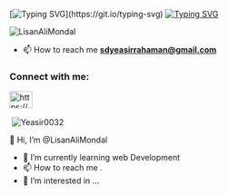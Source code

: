 [![Typing SVG](https://readme-typing-svg.demolab.com/?color=ff00dd&lines=i+am+Lisan+ALi+Mondal&#128519;;Welcome+to+my+github+profile;)](https://git.io/typing-svg)
[![Typing SVG](https://readme-typing-svg.demolab.com?font=Fira+Code&weight=500&duration=500&pause=1000&color=7220e6&background=fff&center=true&width=484&lines=From+ALIAH+UNIVERSITY+DEPARTMENT+OF+CSE)](https://git.io/typing-svg)
<p align="left"> <img src="https://komarev.com/ghpvc/?username=LisanAliMondal&color=blueviolet&style=for-the-badge" alt="LisanAliMondal" /> </p>

- 📫 How to reach me **sdyeasirrahaman@gmail.com**
<h3 align="left">Connect with me:</h3>
<p align="left">
<a href="https://www.linkedin.com/in/yeasir-rahaman-33b1bb257/" target="blank"><img align="center" src="https://raw.githubusercontent.com/rahuldkjain/github-profile-readme-generator/master/src/images/icons/Social/linked-in-alt.svg" alt="https://www.linkedin.com/in/yeasir-rahaman-33b1bb257/" height="30" width="40" /></a>
</p>
<p>&nbsp;<img align="center" src="https://github-readme-stats.vercel.app/api?username=Yeasir0032&show_icons=true&locale=en" alt="Yeasir0032" /></p>
 
 👋 Hi, I’m @LisanAliMondal 
- 🌱 I’m currently learning web Development 
- 📫 How to reach me .
- 👀 I’m interested in ...

<!---
LisanAliMondal/LisanAliMondal is a ✨ special ✨ repository because its `README.md` (this file) appears on your GitHub profile.
You can click the Preview link to take a look at your changes.
--->
